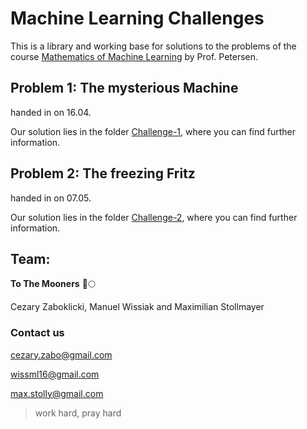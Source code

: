 # Machine Learning Challenges

This is a library and working base for solutions to the problems of the course [Mathematics of Machine Learning](https://ufind.univie.ac.at/de/course.html?lv=250042&semester=2021S) by Prof. Petersen.



## Problem 1: The mysterious Machine
handed in on 16.04.

Our solution lies in the folder [Challenge-1](/Challenge-1), where you can find further information.

## Problem 2: The freezing Fritz
handed in on 07.05.

Our solution lies in the folder [Challenge-2](/Challenge-2), where you can find further information.

## Team:
**To The Mooners** 🚀🌕

Cezary Zaboklicki, Manuel Wissiak and Maximilian Stollmayer

### Contact us
cezary.zabo@gmail.com

wissml16@gmail.com

max.stolly@gmail.com


> work hard, pray hard
